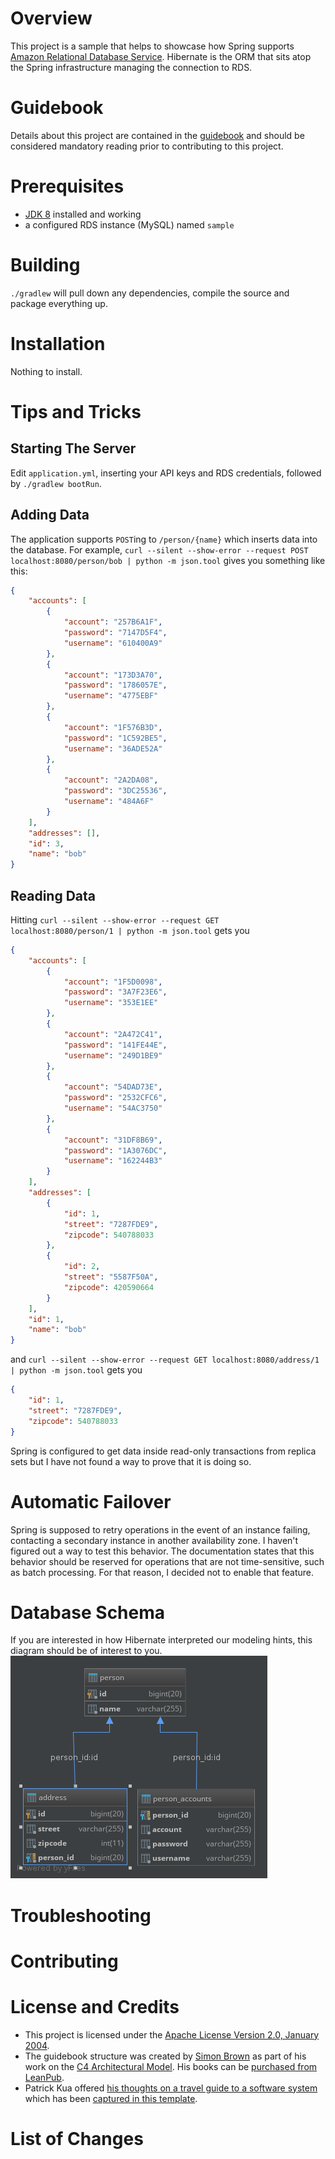 # Overview
This project is a sample that helps to showcase how Spring supports [Amazon Relational Database Service](https://aws.amazon.com/rds/).  Hibernate is the ORM that sits atop the Spring infrastructure managing the connection to RDS. 

# Guidebook
Details about this project are contained in the [guidebook](guidebook/guidebook.md) and should be considered mandatory reading prior to contributing to this project.

# Prerequisites
* [JDK 8](http://zulu.org/) installed and working
* a configured RDS instance (MySQL) named `sample` 

# Building
`./gradlew` will pull down any dependencies, compile the source and package everything up.

# Installation
Nothing to install.

# Tips and Tricks
## Starting The Server
Edit `application.yml`, inserting your API keys and RDS credentials, followed by `./gradlew bootRun`.

## Adding Data
The application supports `POST`ing to `/person/{name}` which inserts data into the database.  For example, `curl --silent --show-error --request POST localhost:8080/person/bob | python -m json.tool` gives you something like this:

```json
{
    "accounts": [
        {
            "account": "257B6A1F",
            "password": "7147D5F4",
            "username": "610400A9"
        },
        {
            "account": "173D3A70",
            "password": "1786057E",
            "username": "4775EBF"
        },
        {
            "account": "1F576B3D",
            "password": "1C592BE5",
            "username": "36ADE52A"
        },
        {
            "account": "2A2DA08",
            "password": "3DC25536",
            "username": "484A6F"
        }
    ],
    "addresses": [],
    "id": 3,
    "name": "bob"
}
```

## Reading Data
Hitting `curl --silent --show-error --request GET localhost:8080/person/1 | python -m json.tool` gets you

```json
{
    "accounts": [
        {
            "account": "1F5D0098",
            "password": "3A7F23E6",
            "username": "353E1EE"
        },
        {
            "account": "2A472C41",
            "password": "141FE44E",
            "username": "249D1BE9"
        },
        {
            "account": "54DAD73E",
            "password": "2532CFC6",
            "username": "54AC3750"
        },
        {
            "account": "31DF8B69",
            "password": "1A3076DC",
            "username": "162244B3"
        }
    ],
    "addresses": [
        {
            "id": 1,
            "street": "7287FDE9",
            "zipcode": 540788033
        },
        {
            "id": 2,
            "street": "5587F50A",
            "zipcode": 420590664
        }
    ],
    "id": 1,
    "name": "bob"
}
```
and `curl --silent --show-error --request GET localhost:8080/address/1 | python -m json.tool` gets you

```json
{
    "id": 1,
    "street": "7287FDE9",
    "zipcode": 540788033
}
```

Spring is configured to get data inside read-only transactions from replica sets but I have not found a way to prove that it is doing so.

# Automatic Failover
Spring is supposed to retry operations in the event of an instance failing, contacting a secondary instance in another availability zone.  I haven't figured out a way to test this behavior.  The documentation states that this behavior should be reserved for operations that are not time-sensitive, such as batch processing.  For that reason, I decided not to enable that feature.

# Database Schema
If you are interested in how Hibernate interpreted our modeling hints, this diagram should be of interest to you.
![Database Schema](database-schema.png "Database Schema")


# Troubleshooting

# Contributing

# License and Credits
* This project is licensed under the [Apache License Version 2.0, January 2004](http://www.apache.org/licenses/).
* The guidebook structure was created by [Simon Brown](http://simonbrown.je/) as part of his work on the [C4 Architectural Model](https://c4model.com/).  His books can be [purchased from LeanPub](https://leanpub.com/b/software-architecture).
* Patrick Kua offered [his thoughts on a travel guide to a software system](https://www.safaribooksonline.com/library/view/oreilly-software-architecture/9781491985274/video315451.html) which has been [captured in this template](travel-guide/travel-guide.md).

# List of Changes
